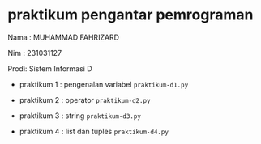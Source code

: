 # praktikum pengantar pemrograman
<p> Nama : MUHAMMAD FAHRIZARD </p>
<P> Nim  : 231031127</P>
<P> Prodi: Sistem Informasi D </P>

* praktikum 1 : pengenalan variabel
  `praktikum-d1.py`

* praktikum 2 : operator
  `praktikum-d2.py`

* praktikum 3 : string
  `praktikum-d3.py`

* praktikum 4 : list dan tuples
  `praktikum-d4.py`
